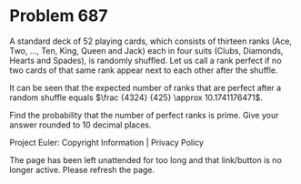 #   Problem 687

   A standard deck of 52 playing cards, which consists of thirteen ranks
   (Ace, Two, ..., Ten, King, Queen and Jack) each in four suits (Clubs,
   Diamonds, Hearts and Spades), is randomly shuffled. Let us call a rank
   perfect if no two cards of that same rank appear next to each other after
   the shuffle.

   It can be seen that the expected number of ranks that are perfect after a
   random shuffle equals $\frac {4324} {425} \approx 10.1741176471$.

   Find the probability that the number of perfect ranks is prime. Give your
   answer rounded to 10 decimal places.

   Project Euler: Copyright Information | Privacy Policy

   The page has been left unattended for too long and that link/button is no
   longer active. Please refresh the page.
